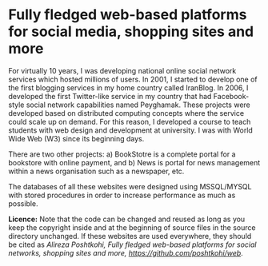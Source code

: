# Fully fledged web-based platforms for social media, shopping sites and more

For virtually 10 years, I was developing national online social network services which hosted millions of users. In 2001, I started to develop one of the first blogging services in my home country called IranBlog. In 2006, I developed the first Twitter-like service in my country that had Facebook-style social network capabilities named Peyghamak. These projects were developed based on distributed computing concepts where the service could scale up on demand. For this reason, I developed a course to teach students with web design and development at university. I was with World Wide Web (W3) since its beginning days.

There are two other projects: a) BookStotre is a complete portal for a bookstore with online payment, and b) News is portal for news management within a news organisation such as a newspaper, etc.

The databases of all these websites were designed using MSSQL/MYSQL with stored procedures in order to increase performance as much as possible.

**Licence:** Note that the code can be changed and reused as long as you keep the copyright inside and at the beginning of source files in the source directory unchanged. If these websites are used everywhere, they should be cited as _Alireza Poshtkohi, Fully fledged web-based platforms for social networks, shopping sites and more, <https://github.com/poshtkohi/web>_.


